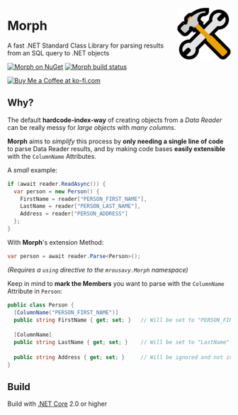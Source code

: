 <p align="center">
  <img align="right" src="https://raw.githubusercontent.com/mrousavy/Morph/master/Images/emoji_hammer_and_wrench.png" height="120" />
  <h1 align="left">Morph</h3>
  <p align="left">A fast .NET Standard Class Library for parsing results from an SQL query to .NET objects</p>
  <p align="left">
    <a href="http://nuget.org/packages/Morph/"><img src="https://img.shields.io/badge/nuget-Morph-blue.svg" alt="Morph on NuGet"></a>
    <a href="https://ci.appveyor.com/project/mrousavy/morph"><img src="https://ci.appveyor.com/api/projects/status/k6dd0rtskfjxrw4o?svg=true" alt="Morph build status"></a>
  </p>
  <a href='https://ko-fi.com/F1F8CLXG' target='_blank'><img height='36' style='border:0px;height:36px;' src='https://az743702.vo.msecnd.net/cdn/kofi2.png?v=0' border='0' alt='Buy Me a Coffee at ko-fi.com' /></a>
</p>

## Why?

The default **hardcode-index-way** of creating objects from a _Data Reader_ can be really messy for _large objects_ with _many columns_.

**Morph** aims to _simplify_ this process by **only needing a single line of code** to parse Data Reader results, and by making code bases **easily extensible** with the `ColumnName` Attributes.

A _small_ example:
```cs
if (await reader.ReadAsync()) {
  var person = new Person() {
    FirstName = reader["PERSON_FIRST_NAME"],
    LastName = reader["PERSON_LAST_NAME"],
    Address = reader["PERSON_ADDRESS"]
  };
}
```

With **Morph**'s extension Method:
```cs
var person = await reader.Parse<Person>();
```
_(Requires a `using` directive to the `mrousavy.Morph` namespace)_

Keep in mind to **mark the Members** you want to parse with the `ColumnName` Attribute in `Person`:
```cs
public class Person {
  [ColumnName("PERSON_FIRST_NAME")]
  public string FirstName { get; set; }   // Will be set to "PERSON_FIRST_NAME" (ColumnName parameter) from the DataBase

  [ColumnName]
  public string LastName { get; set; }    // Will be set to "LastName" (Member name) from the Database

  public string Address { get; set; }     // Will be ignored and not initialized by the Parser
}
```

## Build
Build with [.NET Core](https://www.microsoft.com/net/download/core) 2.0 or higher
